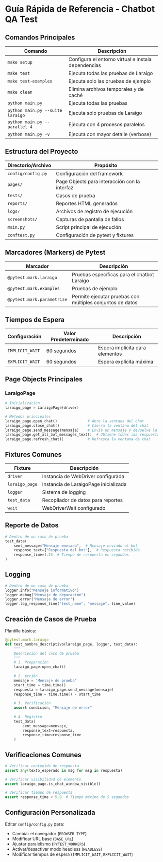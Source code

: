 # Guía Rápida de Referencia - Chatbot QA Test

## Comandos Principales

| Comando | Descripción |
|---------|-------------|
| `make setup` | Configura el entorno virtual e instala dependencias |
| `make test` | Ejecuta todas las pruebas de Laraigo |
| `make test-examples` | Ejecuta solo las pruebas de ejemplo |
| `make clean` | Elimina archivos temporales y de caché |
| `python main.py` | Ejecuta todas las pruebas |
| `python main.py --suite laraigo` | Ejecuta solo pruebas de Laraigo |
| `python main.py --parallel 4` | Ejecuta con 4 procesos paralelos |
| `python main.py -v` | Ejecuta con mayor detalle (verbose) |

## Estructura del Proyecto

| Directorio/Archivo | Propósito |
|--------------------|-----------|
| `config/config.py` | Configuración del framework |
| `pages/` | Page Objects para interacción con la interfaz |
| `tests/` | Casos de prueba |
| `reports/` | Reportes HTML generados |
| `logs/` | Archivos de registro de ejecución |
| `screenshots/` | Capturas de pantalla de fallos |
| `main.py` | Script principal de ejecución |
| `conftest.py` | Configuración de pytest y fixtures |

## Marcadores (Markers) de Pytest

| Marcador | Descripción |
|----------|-------------|
| `@pytest.mark.laraigo` | Pruebas específicas para el chatbot Laraigo |
| `@pytest.mark.examples` | Pruebas de ejemplo |
| `@pytest.mark.parametrize` | Permite ejecutar pruebas con múltiples conjuntos de datos |

## Tiempos de Espera

| Configuración | Valor Predeterminado | Descripción |
|---------------|----------------------|-------------|
| `IMPLICIT_WAIT` | 60 segundos | Espera implícita para elementos |
| `EXPLICIT_WAIT` | 60 segundos | Espera explícita máxima |

## Page Objects Principales

### LaraigoPage

```python
# Inicialización
laraigo_page = LaraigoPage(driver)

# Métodos principales
laraigo_page.open_chat()              # Abre la ventana del chat
laraigo_page.close_chat()             # Cierra la ventana del chat
laraigo_page.send_message(mensaje)    # Envía un mensaje y devuelve la respuesta
laraigo_page.get_all_bot_messages_text()  # Obtiene todas las respuestas del bot
laraigo_page.refresh_chat()           # Refresca la ventana de chat
```

## Fixtures Comunes

| Fixture | Descripción |
|---------|-------------|
| `driver` | Instancia de WebDriver configurada |
| `laraigo_page` | Instancia de LaraigoPage inicializada |
| `logger` | Sistema de logging |
| `test_data` | Recopilador de datos para reportes |
| `wait` | WebDriverWait configurado |

## Reporte de Datos

```python
# Dentro de un caso de prueba
test_data(
    sent_message="Mensaje enviado",  # Mensaje enviado al bot
    response_text=["Respuesta del bot"],  # Respuesta recibida
    response_time=1.23  # Tiempo de respuesta en segundos
)
```

## Logging

```python
# Dentro de un caso de prueba
logger.info("Mensaje informativo")
logger.debug("Mensaje de depuración")
logger.error("Mensaje de error")
logger.log_response_time("test_name", "message", time_value)
```

## Creación de Casos de Prueba

Plantilla básica:

```python
@pytest.mark.laraigo
def test_nombre_descriptivo(laraigo_page, logger, test_data):
    """
    Descripción del caso de prueba
    """
    # 1. Preparación
    laraigo_page.open_chat()
    
    # 2. Acción
    mensaje = "Mensaje de prueba"
    start_time = time.time()
    respuesta = laraigo_page.send_message(mensaje)
    response_time = time.time() - start_time
    
    # 3. Verificación
    assert condicion, "Mensaje de error"
    
    # 4. Registro
    test_data(
        sent_message=mensaje,
        response_text=respuesta,
        response_time=response_time
    )
```

## Verificaciones Comunes

```python
# Verificar contenido de respuesta
assert any(texto_esperado in msg for msg in respuesta)

# Verificar visibilidad de elemento
assert laraigo_page.is_chat_window_visible()

# Verificar tiempo de respuesta
assert response_time < 5.0  # Tiempo máximo de 5 segundos
```

## Configuración Personalizada

Editar `config/config.py` para:
- Cambiar el navegador (`BROWSER_TYPE`)
- Modificar URL base (`BASE_URL`)
- Ajustar paralelismo (`PYTEST_WORKERS`)
- Activar/desactivar modo headless (`HEADLESS`)
- Modificar tiempos de espera (`IMPLICIT_WAIT`, `EXPLICIT_WAIT`)